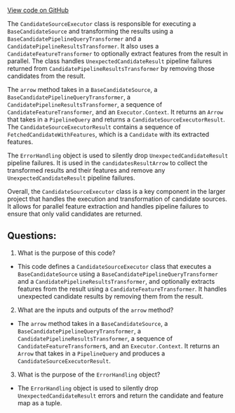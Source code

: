 [View code on GitHub](https://github.com/misbahsy/the-algorithm/product-mixer/core/src/main/scala/com/twitter/product_mixer/core/service/candidate_source_executor/CandidateSourceExecutor.scala)

The `CandidateSourceExecutor` class is responsible for executing a `BaseCandidateSource` and transforming the results using a `BaseCandidatePipelineQueryTransformer` and a `CandidatePipelineResultsTransformer`. It also uses a `CandidateFeatureTransformer` to optionally extract features from the result in parallel. The class handles `UnexpectedCandidateResult` pipeline failures returned from `CandidatePipelineResultsTransformer` by removing those candidates from the result.

The `arrow` method takes in a `BaseCandidateSource`, a `BaseCandidatePipelineQueryTransformer`, a `CandidatePipelineResultsTransformer`, a sequence of `CandidateFeatureTransformer`, and an `Executor.Context`. It returns an `Arrow` that takes in a `PipelineQuery` and returns a `CandidateSourceExecutorResult`. The `CandidateSourceExecutorResult` contains a sequence of `FetchedCandidateWithFeatures`, which is a `Candidate` with its extracted features.

The `ErrorHandling` object is used to silently drop `UnexpectedCandidateResult` pipeline failures. It is used in the `candidatesResultArrow` to collect the transformed results and their features and remove any `UnexpectedCandidateResult` pipeline failures.

Overall, the `CandidateSourceExecutor` class is a key component in the larger project that handles the execution and transformation of candidate sources. It allows for parallel feature extraction and handles pipeline failures to ensure that only valid candidates are returned.
## Questions: 
 1. What is the purpose of this code?
- This code defines a `CandidateSourceExecutor` class that executes a `BaseCandidateSource` using a `BaseCandidatePipelineQueryTransformer` and a `CandidatePipelineResultsTransformer`, and optionally extracts features from the result using a `CandidateFeatureTransformer`. It handles unexpected candidate results by removing them from the result.

2. What are the inputs and outputs of the `arrow` method?
- The `arrow` method takes in a `BaseCandidateSource`, a `BaseCandidatePipelineQueryTransformer`, a `CandidatePipelineResultsTransformer`, a sequence of `CandidateFeatureTransformer`s, and an `Executor.Context`. It returns an `Arrow` that takes in a `PipelineQuery` and produces a `CandidateSourceExecutorResult`.

3. What is the purpose of the `ErrorHandling` object?
- The `ErrorHandling` object is used to silently drop `UnexpectedCandidateResult` errors and return the candidate and feature map as a tuple.